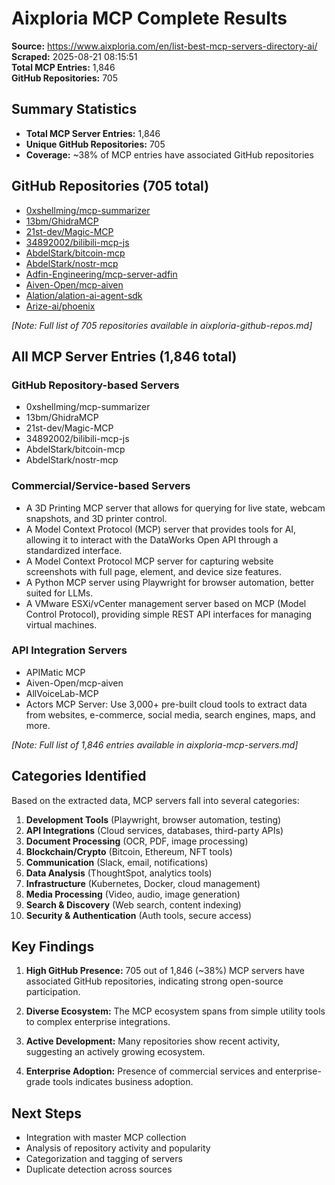 # Aixploria MCP Complete Results

**Source:** https://www.aixploria.com/en/list-best-mcp-servers-directory-ai/  
**Scraped:** 2025-08-21 08:15:51  
**Total MCP Entries:** 1,846  
**GitHub Repositories:** 705  

## Summary Statistics
- **Total MCP Server Entries:** 1,846
- **Unique GitHub Repositories:** 705
- **Coverage:** ~38% of MCP entries have associated GitHub repositories

## GitHub Repositories (705 total)

- [0xshellming/mcp-summarizer](https://github.com/0xshellming/mcp-summarizer)
- [13bm/GhidraMCP](https://github.com/13bm/GhidraMCP)
- [21st-dev/Magic-MCP](https://github.com/21st-dev/Magic-MCP)
- [34892002/bilibili-mcp-js](https://github.com/34892002/bilibili-mcp-js)
- [AbdelStark/bitcoin-mcp](https://github.com/AbdelStark/bitcoin-mcp)
- [AbdelStark/nostr-mcp](https://github.com/AbdelStark/nostr-mcp)
- [Adfin-Engineering/mcp-server-adfin](https://github.com/Adfin-Engineering/mcp-server-adfin)
- [Aiven-Open/mcp-aiven](https://github.com/Aiven-Open/mcp-aiven)
- [Alation/alation-ai-agent-sdk](https://github.com/Alation/alation-ai-agent-sdk)
- [Arize-ai/phoenix](https://github.com/Arize-ai/phoenix)

*[Note: Full list of 705 repositories available in aixploria-github-repos.md]*

## All MCP Server Entries (1,846 total)

### GitHub Repository-based Servers
- 0xshellming/mcp-summarizer
- 13bm/GhidraMCP
- 21st-dev/Magic-MCP
- 34892002/bilibili-mcp-js
- AbdelStark/bitcoin-mcp
- AbdelStark/nostr-mcp

### Commercial/Service-based Servers
- A 3D Printing MCP server that allows for querying for live state, webcam snapshots, and 3D printer control.
- A Model Context Protocol (MCP) server that provides tools for AI, allowing it to interact with the DataWorks Open API through a standardized interface.
- A Model Context Protocol MCP server for capturing website screenshots with full page, element, and device size features.
- A Python MCP server using Playwright for browser automation, better suited for LLMs.
- A VMware ESXi/vCenter management server based on MCP (Model Control Protocol), providing simple REST API interfaces for managing virtual machines.

### API Integration Servers
- APIMatic MCP
- Aiven-Open/mcp-aiven
- AllVoiceLab-MCP
- Actors MCP Server: Use 3,000+ pre-built cloud tools to extract data from websites, e-commerce, social media, search engines, maps, and more.

*[Note: Full list of 1,846 entries available in aixploria-mcp-servers.md]*

## Categories Identified

Based on the extracted data, MCP servers fall into several categories:

1. **Development Tools** (Playwright, browser automation, testing)
2. **API Integrations** (Cloud services, databases, third-party APIs)
3. **Document Processing** (OCR, PDF, image processing)
4. **Blockchain/Crypto** (Bitcoin, Ethereum, NFT tools)
5. **Communication** (Slack, email, notifications)
6. **Data Analysis** (ThoughtSpot, analytics tools)
7. **Infrastructure** (Kubernetes, Docker, cloud management)
8. **Media Processing** (Video, audio, image generation)
9. **Search & Discovery** (Web search, content indexing)
10. **Security & Authentication** (Auth tools, secure access)

## Key Findings

1. **High GitHub Presence:** 705 out of 1,846 (~38%) MCP servers have associated GitHub repositories, indicating strong open-source participation.

2. **Diverse Ecosystem:** The MCP ecosystem spans from simple utility tools to complex enterprise integrations.

3. **Active Development:** Many repositories show recent activity, suggesting an actively growing ecosystem.

4. **Enterprise Adoption:** Presence of commercial services and enterprise-grade tools indicates business adoption.

## Next Steps

- Integration with master MCP collection
- Analysis of repository activity and popularity
- Categorization and tagging of servers
- Duplicate detection across sources